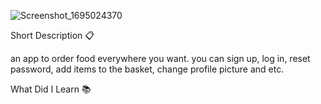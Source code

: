 ![Screenshot_1695024370](https://github.com/Ilia-Tarashvili/uber-eats/assets/122465501/7ffe8d66-f1f6-4a1c-8a40-d864adbca7a7)


Short Description 📋

an app to order food everywhere you want. you can sign up, log in, reset password, add items to the basket, change profile picture and etc.

What Did I Learn 📚


